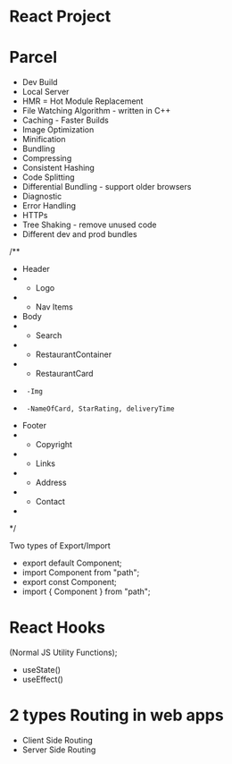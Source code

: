 # React Project

# Parcel
- Dev Build
- Local Server
- HMR = Hot Module Replacement
- File Watching Algorithm - written in C++
- Caching - Faster Builds
- Image Optimization
- Minification
- Bundling
- Compressing
- Consistent Hashing
- Code Splitting
- Differential Bundling - support older browsers
- Diagnostic
- Error Handling
- HTTPs
- Tree Shaking - remove unused code 
- Different dev and prod bundles


/**
 * Header
 * - Logo
 * - Nav Items
 * Body
 * - Search  
 * - RestaurantContainer
 *  - RestaurantCard
 *      -Img
 *      -NameOfCard, StarRating, deliveryTime
 * Footer
 * - Copyright
 * - Links
 * - Address
 * - Contact
 * 
 */


 Two types of Export/Import

 - export default Component;
 - import Component from "path";
 - export const Component;
 - import { Component } from "path";

 # React Hooks
 (Normal JS Utility Functions);
 - useState() 
 - useEffect()

# 2 types Routing in web apps
- Client Side Routing
- Server Side Routing